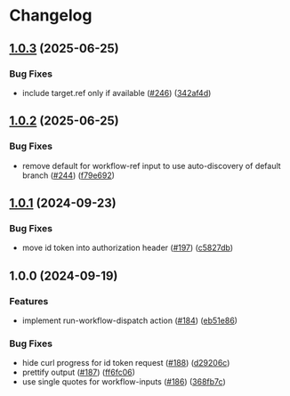 # Changelog

## [1.0.3](https://github.com/abinnovision/actions/compare/run-workflow-dispatch-source-v1.0.2...run-workflow-dispatch-source-v1.0.3) (2025-06-25)


### Bug Fixes

* include target.ref only if available ([#246](https://github.com/abinnovision/actions/issues/246)) ([342af4d](https://github.com/abinnovision/actions/commit/342af4d4ff01104371514a5a12f4c5d80233cf47))

## [1.0.2](https://github.com/abinnovision/actions/compare/run-workflow-dispatch-source-v1.0.1...run-workflow-dispatch-source-v1.0.2) (2025-06-25)


### Bug Fixes

* remove default for workflow-ref input to use auto-discovery of default branch ([#244](https://github.com/abinnovision/actions/issues/244)) ([f79e692](https://github.com/abinnovision/actions/commit/f79e692190442c11b495839b666c73b23d97b431))

## [1.0.1](https://github.com/abinnovision/actions/compare/run-workflow-dispatch-source-v1.0.0...run-workflow-dispatch-source-v1.0.1) (2024-09-23)


### Bug Fixes

* move id token into authorization header ([#197](https://github.com/abinnovision/actions/issues/197)) ([c5827db](https://github.com/abinnovision/actions/commit/c5827db834ef70e8e1c6205c9896856d76ea7a92))

## 1.0.0 (2024-09-19)


### Features

* implement run-workflow-dispatch action ([#184](https://github.com/abinnovision/actions/issues/184)) ([eb51e86](https://github.com/abinnovision/actions/commit/eb51e86774d411f67b61ecdb9f01bc1c631d1078))


### Bug Fixes

* hide curl progress for id token request ([#188](https://github.com/abinnovision/actions/issues/188)) ([d29206c](https://github.com/abinnovision/actions/commit/d29206c69c8833ae71d19c0029d67ffc5f1a9c2f))
* prettify output ([#187](https://github.com/abinnovision/actions/issues/187)) ([ff6fc06](https://github.com/abinnovision/actions/commit/ff6fc06794cdeb6f08e824d8d42ce4073025e0a9))
* use single quotes for workflow-inputs ([#186](https://github.com/abinnovision/actions/issues/186)) ([368fb7c](https://github.com/abinnovision/actions/commit/368fb7c1937ca3536b611b3d3192891654630154))
